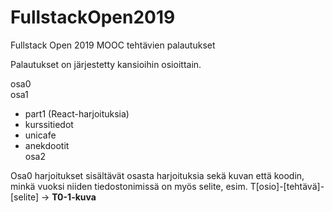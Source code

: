 # FullstackOpen2019
Fullstack Open 2019 MOOC tehtävien palautukset

Palautukset on järjestetty kansioihin osioittain.

osa0  
osa1  
- part1 (React-harjoituksia)  
- kurssitiedot  
- unicafe  
- anekdootit  
osa2  

Osa0 harjoitukset sisältävät osasta harjoituksia sekä kuvan että koodin, minkä vuoksi niiden tiedostonimissä on myös selite, esim.  T[osio]-[tehtävä]-[selite] ->  **T0-1-kuva**
